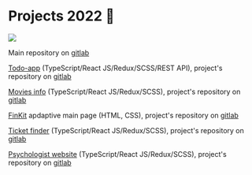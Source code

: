 <h1>Projects 2022 🎯</h1>

<img src='https://eitrawmaterials.eu/wp-content/uploads/2021/09/KAVA-Call-NewsHeader.jpg'/>

<p>Main repository on <a href='https://gitlab.com/VengerYuriy'>gitlab</a></p>

<p><a href='https://todo-app-uptrader.vercel.app/projects'>Todo-app</a> (TypeScript/React JS/Redux/SCSS/REST API), project's repository on <a href='https://gitlab.com/VengerYuriy/todo-app'>gitlab</a></p>

<p><a href='https://moives-info.vercel.app/'>Movies info</a> (TypeScript/React JS/Redux/SCSS), project's repository on <a href='https://gitlab.com/VengerYuriy/js_nl_graduate_work'>gitlab</a></p>

<p><a href='https://adaptive-page.vercel.app/'>FinKit</a> apdaptive main page (HTML, CSS), project's repository on <a href='https://gitlab.com/VengerYuriy/test-aeon'>gitlab</a></p>

<p><a href='https://ticket-finder.vercel.app/'>Ticket finder</a> (TypeScript/React JS/Redux/SCSS), project's repository on <a href='https://gitlab.com/VengerYuriy/ticket-finder'>gitlab</a></p>

<p><a href='https://psy-site.vercel.app/'>Psychologist website</a> (TypeScript/React JS/Redux/SCSS), project's repository on <a href='https://gitlab.com/VengerYuriy/psy-site'>gitlab</a></p>


<!--
**IuriiVenger/IuriiVenger** is a ✨ _special_ ✨ repository because its `README.md` (this file) appears on your GitHub profile.

Here are some ideas to get you started:

- 🔭 I’m currently working on ...
- 🌱 I’m currently learning ...
- 👯 I’m looking to collaborate on ...
- 🤔 I’m looking for help with ...
- 💬 Ask me about ...
- 📫 How to reach me: ...
- 😄 Pronouns: ...
- ⚡ Fun fact: ...
-->
